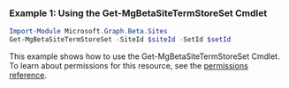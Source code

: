 ### Example 1: Using the Get-MgBetaSiteTermStoreSet Cmdlet
```powershell
Import-Module Microsoft.Graph.Beta.Sites
Get-MgBetaSiteTermStoreSet -SiteId $siteId -SetId $setId
```
This example shows how to use the Get-MgBetaSiteTermStoreSet Cmdlet.
To learn about permissions for this resource, see the [permissions reference](/graph/permissions-reference).
